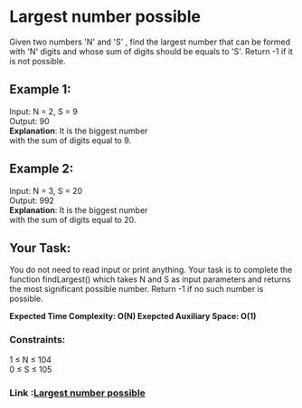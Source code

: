 # Largest number possible
Given two numbers 'N' and 'S' , find the largest number that can be formed with 'N' digits and whose sum of digits should be equals to 'S'. Return -1 if it is not possible.

## Example 1:

Input: N = 2, S = 9  
Output: 90  
**Explanation**: It is the biggest number   
with the sum of digits equal to 9.  

## Example 2:

Input: N = 3, S = 20   
Output: 992   
**Explanation**: It is the biggest number   
with the sum of digits equal to 20.  

## Your Task:
You do not need to read input or print anything. Your task is to complete the function findLargest() which takes N and S as input parameters and returns the most significant possible number. Return -1 if no such number is possible.

**Expected Time Complexity: O(N)
Exepcted Auxiliary Space: O(1)**

### Constraints:
1 ≤ N ≤ 104  
0 ≤ S ≤ 105  

### Link :[Largest number possible](https://github.com/VGandhi27/Data_Structures/blob/main/Tree/Largest%20number%20possible/Code.java)
